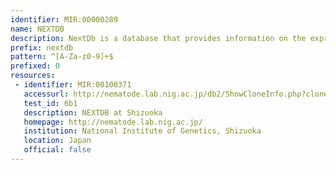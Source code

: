 ```yaml
---
identifier: MIR:00000289
name: NEXTDB
description: NextDb is a database that provides information on the expression pattern map of the 100Mb genome of the nematode Caenorhabditis elegans. This was done through EST analysis and systematic whole mount in situ hybridization. Information available includes 5' and 3' ESTs, and in-situ hybridization images of 11,237 cDNA clones.
prefix: nextdb
pattern: ^[A-Za-z0-9]+$
prefixed: 0
resources:
 - identifier: MIR:00100371
   accessurl: http://nematode.lab.nig.ac.jp/db2/ShowCloneInfo.php?clone=${id}
   test_id: 6b1
   description: NEXTDB at Shizuoka
   homepage: http://nematode.lab.nig.ac.jp/
   institution: National Institute of Genetics, Shizuoka
   location: Japan
   official: false
---
```

